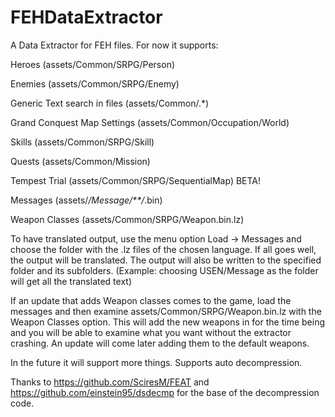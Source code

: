 # FEHDataExtractor

A Data Extractor for FEH files. For now it supports:

Heroes (assets/Common/SRPG/Person)

Enemies (assets/Common/SRPG/Enemy)

Generic Text search in files (assets/Common/.*)

Grand Conquest Map Settings (assets/Common/Occupation/World)

Skills (assets/Common/SRPG/Skill)

Quests (assets/Common/Mission)

Tempest Trial (assets/Common/SRPG/SequentialMap) BETA!

Messages (assets/*/Message/**/*.bin)

Weapon Classes (assets/Common/SRPG/Weapon.bin.lz)

To have translated output, use the menu option Load -> Messages and choose the folder with the .lz files of the chosen language. If all goes well, the output will be translated. The output will also be written to the specified folder and its subfolders. (Example: choosing USEN/Message as the folder will get all the translated text)

If an update that adds Weapon classes comes to the game, load the messages and then examine assets/Common/SRPG/Weapon.bin.lz with the Weapon Classes option. This will add the new weapons in for the time being and you will be able to examine what you want without the extractor crashing. An update will come later adding them to the default weapons.

In the future it will support more things. Supports auto decompression.

Thanks to https://github.com/SciresM/FEAT and https://github.com/einstein95/dsdecmp for the base of the decompression code.
